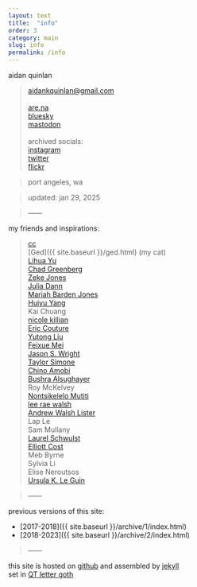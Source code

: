 ```yaml
---
layout: text
title:  "info"
order: 3
category: main
slug: info
permalink: /info
---
```


aidan quinlan

> aidankquinlan@gmail.com\
> \
> [are.na](https://www.are.na/aidan-quinlan)\
> [bluesky](https://bsky.app/profile/goodpileus.bsky.social)\
> [mastodon](https://mastodon.social/@goodpileus)\
> \
> archived socials:\
> [instagram](https://www.instagram.com/goodpileus/)\
> [twitter](https://x.com/goodpileus)\
> [flickr](https://www.flickr.com/photos/jollyoldaidan/)

> port angeles, wa

> updated: jan 29, 2025

> &mdash;&mdash;

my friends and inspirations:

> [cc](https://cevahirozdogan.net/)\
> [Ged]({{ site.baseurl }}/ged.html) (my cat)\
> [Lihua Yu](http://imageservice.org/)\
> [Chad Greenberg](https://chadgreenberg.net/)\
> [Zeke Jones](https://zekejones.cargo.site/)\
> [Julia Dann](https://www.juliadann.com/)\
> [Mariah Barden Jones](http://firstknives.club/)\
> [Huiyu Yang](https://huiyuu.net/)\
> Kai Chuang\
> [nicole killian](http://nylondip.com/)\
> [Eric Couture](https://ecouture.net/)\
> [Yutong Liu](https://machine-art-girl.net/)\
> [Feixue Mei](https://feixuemei.info/index.html)\
> [Jason S. Wright](http://www.jswrightstudio.net/)\
> [Taylor Simone](https://taylorsimone.one/)\
> [Chino Amobi](http://www.paradiso.world/)\
> [Bushra Alsughayer](https://bushrasghyr.myportfolio.com/)\
> Roy McKelvey\
> [Nontsikelelo Mutiti](http://nontsikelelomutiti.com/#)\
> [lee rae walsh](https://leeraewalsh.com/)\
> [Andrew Walsh Lister](https://andrew-lister.info/)\
> Lap Le\
> Sam Mullany\
> [Laurel Schwulst](https://www.laurel.world/)\
> [Elliott Cost](https://elliott.computer/)\
> Meb Byrne\
> Sylvia Li\
> Elise Neroutsos\
> [Ursula K. Le Guin](https://web.archive.org/web/20180105043737/http://www.ursulakleguin.com/)

> &mdash;&mdash;

previous versions of this site:
- [2017-2018]({{ site.baseurl }}/archive/1/index.html)
- [2018-2023]({{ site.baseurl }}/archive/2/index.html)

> &mdash;&mdash;

this site is hosted on [github](https://github.com/) and assembled by [jekyll](https://jekyllrb.com/)\
set in [QT letter goth](https://tug.org/FontCatalogue/qtlettergoth/)